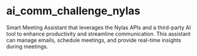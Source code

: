 # ai_comm_challenge_nylas
 Smart Meeting Assistant that leverages the Nylas APIs and a third-party AI tool to enhance productivity and streamline communication. This assistant can manage emails, schedule meetings, and provide real-time insights during meetings.
